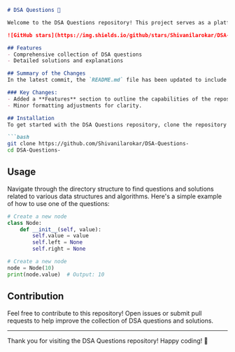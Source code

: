 ```markdown
# DSA Questions 🚀

Welcome to the DSA Questions repository! This project serves as a platform for developers and learners to practice and enhance their skills in Data Structures and Algorithms (DSA). This repository is designed to help you improve your understanding of various data structures and algorithms through a collection of questions and solutions.

![GitHub stars](https://img.shields.io/github/stars/Shivanilarokar/DSA-Questions-?style=social) ![Forks](https://img.shields.io/github/forks/Shivanilarokar/DSA-Questions-?style=social)

## Features
- Comprehensive collection of DSA questions
- Detailed solutions and explanations

## Summary of the Changes
In the latest commit, the `README.md` file has been updated to include a new section that highlights the features of the repository, making it easier for users to understand what they can expect. Additionally, some formatting adjustments were made for improved readability.

### Key Changes:
- Added a **Features** section to outline the capabilities of the repository.
- Minor formatting adjustments for clarity.

## Installation
To get started with the DSA Questions repository, clone the repository and install any necessary dependencies:

```bash
git clone https://github.com/Shivanilarokar/DSA-Questions-
cd DSA-Questions-
```

## Usage
Navigate through the directory structure to find questions and solutions related to various data structures and algorithms. Here's a simple example of how to use one of the questions:

```python
# Create a new node
class Node:
    def __init__(self, value):
        self.value = value
        self.left = None
        self.right = None

# Create a new node
node = Node(10)
print(node.value)  # Output: 10
```

## Contribution
Feel free to contribute to this repository! Open issues or submit pull requests to help improve the collection of DSA questions and solutions.

---

Thank you for visiting the DSA Questions repository! Happy coding! 🎉
```